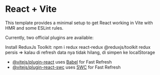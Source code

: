 # React + Vite

This template provides a minimal setup to get React working in Vite with HMR and some ESLint rules.

Currently, two official plugins are available:

Install ReduxJs Toolkit:
npm i redux react-redux @reduxjs/toolkit
redux persis => kalau di refresh data nya tidak hilang, di simpen ke localStorage

- [@vitejs/plugin-react](https://github.com/vitejs/vite-plugin-react/blob/main/packages/plugin-react/README.md) uses [Babel](https://babeljs.io/) for Fast Refresh
- [@vitejs/plugin-react-swc](https://github.com/vitejs/vite-plugin-react-swc) uses [SWC](https://swc.rs/) for Fast Refresh
